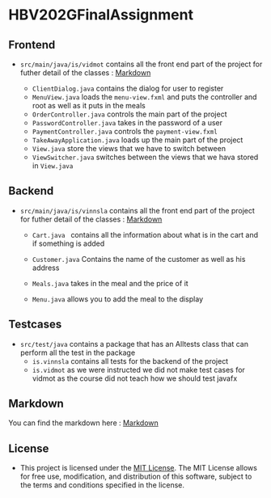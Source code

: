 # HBV202GFinalAssignment

## Frontend


- `src/main/java/is/vidmot` contains all the front end part of the project for futher detail of the classes :  [Markdown](src/site/markdown/markdown.md)

    - `ClientDialog.java` contains the dialog for user to register
    - `MenuView.java` loads the `menu-view.fxml` and puts the controller and root as well as it puts in the meals
    - `OrderController.java` controls the main part of the project
    - `PasswordController.java` takes in the password of a user
    - `PaymentController.java` controls the `payment-view.fxml`
    - `TakeAwayApplication.java` loads up the main part of the project
    - `View.java` store the views that we have to switch between
    - `ViewSwitcher.java` switches between the views that we hava stored in `View.java`

## Backend

- `src/main/java/is/vinnsla` contains all the front end part of the project for futher detail of the classes :  [Markdown](src/site/markdown/markdown.md)
    - `Cart.java ` contains all the information about what is in the cart and if something is added
    - `Customer.java` Contains the name of the customer as well as his address

    - `Meals.java` takes in the meal and the price of it
    - `Menu.java` allows you to add the meal to the display

## Testcases

- `src/test/java` contains a package that has an Alltests class that can perform all the test in the package
    - `is.vinnsla` contains all tests for the backend of the project
    - `is.vidmot` as we were instructed we did not make test cases for vidmot as the course did not teach  how we should test javafx

## Markdown

You can find the markdown here : [Markdown](src/site/markdown/markdown.md)

## License

- This project is licensed under the [MIT License](LICENSE). The MIT License allows for free use, modification,
  and distribution of this software, subject to the terms and
  conditions specified in the license.
